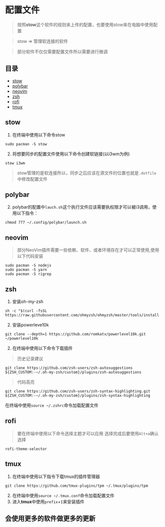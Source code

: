 # 配置文件

> 按照**stow**这个软件的规则来上传的配置，也要使用stow来在电脑中使用配置

> stow => 管理软连接的软件 

> 部分软件不仅仅需要配置文件所以需要进行微调

## 目录
* [stow](#stow)
* [polybar](#polybar)
* [neovim](#neovim)
* [zsh](#zsh)
* [rofi](#rofi)
* [tmux](#tmux)


## stow
1. 在终端中使用以下命令stow
```
sudo pacman -S stow
```
2. 将想要同步的配置文件使用以下命令创建软链接(以i3wm为例)
```
stow i3wm
```
> stow管理的是软连接所以，同步之后应该在源文件的位置也就是``.dotfile``中修改配置文件
## polybar
2. polybar的配置中``lauch.sh``这个执行文件应该需要执权限才可以被i3调用，使用以下指令：
```
chmod 777 ~/.config/polybar/launch.sh
```
## neovim
> 部分NeoVim插件需要一些依赖、软件、或者环境存在才可以正常使用,使用以下代码安装
```
sudo pacman -S nodejs
sudo pacman -S yarn
sudo pacman -S rigrep
```
## zsh

1. 安装oh-my-zsh

```
sh -c "$(curl -fsSL https://raw.githubusercontent.com/ohmyzsh/ohmyzsh/master/tools/install.sh)"
```

2. 安装powerleve10k

```
git clone --depth=1 https://github.com/romkatv/powerlevel10k.git ~/powerlevel10k
```
2. 在终端中使用以下命令下载插件
> 历史记录建议
```
git clone https://github.com/zsh-users/zsh-autosuggestions ${ZSH_CUSTOM:-~/.oh-my-zsh/custom}/plugins/zsh-autosuggestions
```
> 代码高亮
```
git clone https://github.com/zsh-users/zsh-syntax-highlighting.git ${ZSH_CUSTOM:-~/.oh-my-zsh/custom}/plugins/zsh-syntax-highlighting
````
在终端中使用`source ~/.zshrc`命令加载配置文件
## rofi
> 要在终端中使用以下命令选择主题才可以应用   选择完成后要使用`Alt+a`确认选择
```
rofi-theme-selector
```
## tmux
1. 在终端中使用以下指令下载tmux的插件管理器
```
git clone https://github.com/tmux-plugins/tpm ~/.tmux/plugins/tpm
```
2. 在终端中使用`source ~/.tmux.conf`命令加载配置文件
3. 进入**tmux**中使用`prefix`+`I`来安装插件


## 会使用更多的软件做更多的更新

